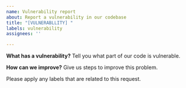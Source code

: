 ```yaml
---
name: Vulnerability report
about: Report a vulnerability in our codebase
title: "[VULNERABLLITY] "
labels: vulnerability
assignees: ''

---
```


**What has a vulnerability?**
Tell you what part of our code is vulnerable.

**How can we improve?**
Give us steps to improve this problem.

Please apply any labels that are related to this request.
